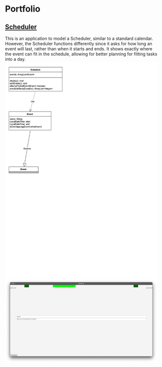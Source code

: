 # Portfolio

## [Scheduler](https://github.com/bran214/Scheduler)
This is an application to model a Scheduler, similar to a standard calendar. However, the Scheduler functions differently since it asks for how long an event will last, rather than when it starts and ends. It shows exactly where the event can fit in the schedule, allowing for better planning for fitting tasks into a day.  
![alt text](https://github.com/bran214/Scheduler/raw/main/Brainstorm/Class_Diagram.png "Class Diagram")  
![alt text](https://github.com/bran214/Portfolio/raw/main/Scheduler%20Demo.png "Scheduler Demo")  
